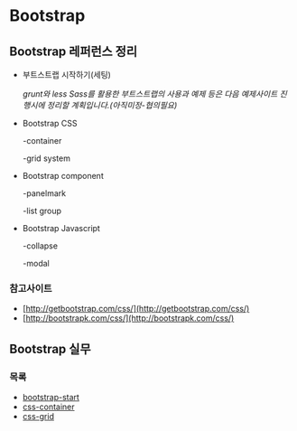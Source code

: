 ﻿# Bootstrap 


## Bootstrap 레퍼런스 정리

  - 부트스트랩 시작하기(세팅)

    *grunt와 less Sass를 활용한 부트스트랩의 사용과 예제 등은 다음 예제사이트 진행시에 정리할 계획입니다.(아직미정-협의필요)*
  - Bootstrap CSS

      -container

      -grid system
  - Bootstrap component

      -panelmark

      -list group  
  - Bootstrap Javascript

      -collapse

      -modal

### 참고사이트
  - [http://getbootstrap.com/css/](http://getbootstrap.com/css/)    
  - [http://bootstrapk.com/css/](http://bootstrapk.com/css/)


## Bootstrap 실무
  
### 목록

* [bootstrap-start](docs/bootstrap-start.md)
* [css-container](docs/css-container.md)
* [css-grid](docs/css-grid.md)


